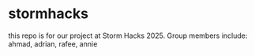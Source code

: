# stormhacks

this repo is for our project at Storm Hacks 2025. Group members include: ahmad, adrian, rafee, annie